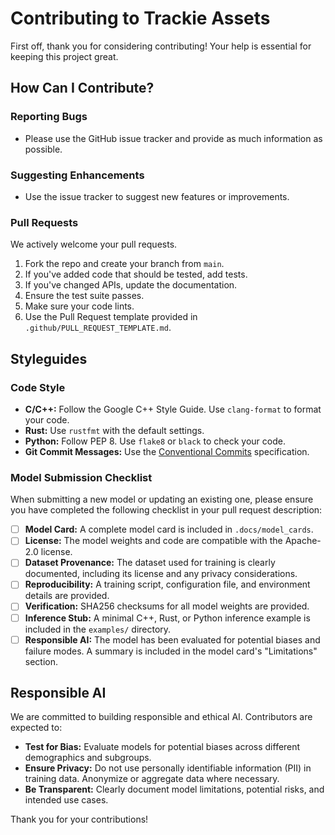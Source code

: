 # Contributing to Trackie Assets

First off, thank you for considering contributing! Your help is essential for keeping this project great.

## How Can I Contribute?

### Reporting Bugs
- Please use the GitHub issue tracker and provide as much information as possible.

### Suggesting Enhancements
- Use the issue tracker to suggest new features or improvements.

### Pull Requests
We actively welcome your pull requests.
1. Fork the repo and create your branch from `main`.
2. If you've added code that should be tested, add tests.
3. If you've changed APIs, update the documentation.
4. Ensure the test suite passes.
5. Make sure your code lints.
6. Use the Pull Request template provided in `.github/PULL_REQUEST_TEMPLATE.md`.

## Styleguides

### Code Style
- **C/C++:** Follow the Google C++ Style Guide. Use `clang-format` to format your code.
- **Rust:** Use `rustfmt` with the default settings.
- **Python:** Follow PEP 8. Use `flake8` or `black` to check your code.
- **Git Commit Messages:** Use the [Conventional Commits](https://www.conventionalcommits.org/en/v1.0.0/) specification.

### Model Submission Checklist
When submitting a new model or updating an existing one, please ensure you have completed the following checklist in your pull request description:

- [ ] **Model Card:** A complete model card is included in `.docs/model_cards`.
- [ ] **License:** The model weights and code are compatible with the Apache-2.0 license.
- [ ] **Dataset Provenance:** The dataset used for training is clearly documented, including its license and any privacy considerations.
- [ ] **Reproducibility:** A training script, configuration file, and environment details are provided.
- [ ] **Verification:** SHA256 checksums for all model weights are provided.
- [ ] **Inference Stub:** A minimal C++, Rust, or Python inference example is included in the `examples/` directory.
- [ ] **Responsible AI:** The model has been evaluated for potential biases and failure modes. A summary is included in the model card's "Limitations" section.

## Responsible AI
We are committed to building responsible and ethical AI. Contributors are expected to:
- **Test for Bias:** Evaluate models for potential biases across different demographics and subgroups.
- **Ensure Privacy:** Do not use personally identifiable information (PII) in training data. Anonymize or aggregate data where necessary.
- **Be Transparent:** Clearly document model limitations, potential risks, and intended use cases.

Thank you for your contributions!
